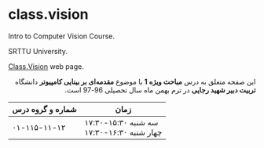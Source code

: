# class.vision
Intro to Computer Vision Course.
<p>SRTTU University.</p>
<p><a href="http://class.vision" target="_blank">Class.Vision</a> web page.</p>


<div dir="rtl">
    
این صفحه متعلق به درس **مباحث ویژه 1** با موضوع **مقدمه‌ای بر بینایی کامپیوتر** دانشگاه **تربیت دبیر شهید رجایی** در ترم بهمن ماه سال تحصیلی 96-97 است.
</div>

|شماره و گروه درس|زمان|
|----|---|
| ۰۱-۱۱۵-۱۱-۱۲ | سه شنبه ۱۵:۳۰-۱۷:۳۰ <br> چهار شنبه ۱۶:۳۰-۱۷:۳۰ |
